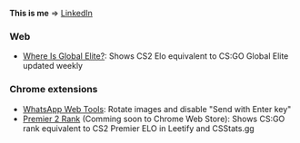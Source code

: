 **This is me** => <a href="https://www.linkedin.com/in/roger-esteve-sanchez-12a265175/">LinkedIn</a>

### Web
- [Where Is Global Elite?](https://www.whereisglobal.com/): Shows CS2 Elo equivalent to CS:GO Global Elite updated weekly

### Chrome extensions
- [WhatsApp Web Tools](https://chromewebstore.google.com/detail/whatsapp-web-tools/jkogideiclagjmmalpooeagmakffeedf?hl=es&authuser=1): Rotate images and disable "Send with Enter key"
- [Premier 2 Rank](https://github.com/estevE11/premier2rank) (Comming soon to Chrome Web Store): Shows CS:GO rank equivalent to CS2 Premier ELO in Leetify and CSStats.gg
